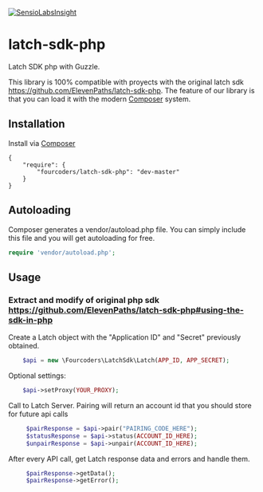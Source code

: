 [![SensioLabsInsight](https://insight.sensiolabs.com/projects/e329a3c0-005e-46b3-b17e-1044b48a90c7/big.png)](https://insight.sensiolabs.com/projects/e329a3c0-005e-46b3-b17e-1044b48a90c7)

# latch-sdk-php

Latch SDK php with Guzzle.

This library is 100% compatible with proyects with the original latch sdk https://github.com/ElevenPaths/latch-sdk-php. The feature of our library is that you can load it with the modern [Composer](http://getcomposer.org) system.

## Installation

Install via [Composer](http://getcomposer.org)

	{
	    "require": {
	        "fourcoders/latch-sdk-php": "dev-master"
	    }
	}

## Autoloading

Composer generates a vendor/autoload.php file. You can simply include this file and you will get autoloading for free.

```php
require 'vendor/autoload.php';
```

## Usage 
### Extract and modify of original php sdk https://github.com/ElevenPaths/latch-sdk-php#using-the-sdk-in-php

Create a Latch object with the "Application ID" and "Secret" previously obtained.

```php
	$api = new \Fourcoders\LatchSdk\Latch(APP_ID, APP_SECRET);
```

Optional settings:

```php
	$api->setProxy(YOUR_PROXY);
```

Call to Latch Server. Pairing will return an account id that you should store for future api calls

```php
     $pairResponse = $api->pair("PAIRING_CODE_HERE");
     $statusResponse = $api->status(ACCOUNT_ID_HERE);
     $unpairResponse = $api->unpair(ACCOUNT_ID_HERE);
```

After every API call, get Latch response data and errors and handle them.

```php
     $pairResponse->getData();
     $pairResponse->getError();
